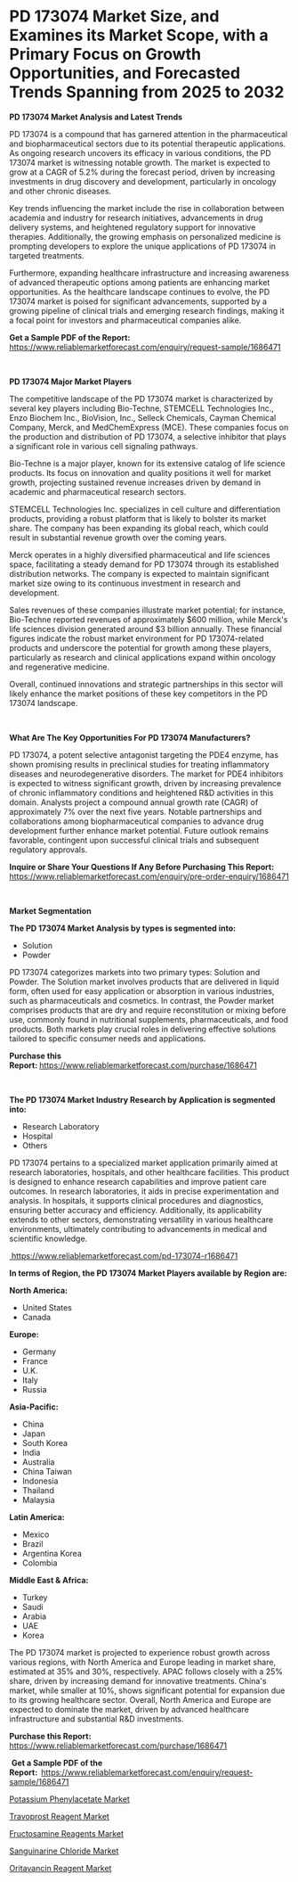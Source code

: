 <p><h1>PD 173074 Market Size, and Examines its Market Scope, with a Primary Focus on Growth Opportunities, and Forecasted Trends Spanning from 2025 to 2032</h1></p><p><strong>PD 173074 Market Analysis and Latest Trends</strong></p>
<p><p>PD 173074 is a compound that has garnered attention in the pharmaceutical and biopharmaceutical sectors due to its potential therapeutic applications. As ongoing research uncovers its efficacy in various conditions, the PD 173074 market is witnessing notable growth. The market is expected to grow at a CAGR of 5.2% during the forecast period, driven by increasing investments in drug discovery and development, particularly in oncology and other chronic diseases.</p><p>Key trends influencing the market include the rise in collaboration between academia and industry for research initiatives, advancements in drug delivery systems, and heightened regulatory support for innovative therapies. Additionally, the growing emphasis on personalized medicine is prompting developers to explore the unique applications of PD 173074 in targeted treatments. </p><p>Furthermore, expanding healthcare infrastructure and increasing awareness of advanced therapeutic options among patients are enhancing market opportunities. As the healthcare landscape continues to evolve, the PD 173074 market is poised for significant advancements, supported by a growing pipeline of clinical trials and emerging research findings, making it a focal point for investors and pharmaceutical companies alike.</p></p>
<p><strong>Get a Sample PDF of the Report:&nbsp;</strong> <a href="https://www.reliablemarketforecast.com/enquiry/request-sample/1686471?utm_campaign=1110&utm_medium=2&utm_source=Github&utm_content=ia&utm_term=26032025&utm_id=pd-173074">https://www.reliablemarketforecast.com/enquiry/request-sample/1686471</a></p>
<p>&nbsp;</p>
<p><strong>PD 173074 Major Market Players</strong></p>
<p><p>The competitive landscape of the PD 173074 market is characterized by several key players including Bio-Techne, STEMCELL Technologies Inc., Enzo Biochem Inc., BioVision, Inc., Selleck Chemicals, Cayman Chemical Company, Merck, and MedChemExpress (MCE). These companies focus on the production and distribution of PD 173074, a selective inhibitor that plays a significant role in various cell signaling pathways.</p><p>Bio-Techne is a major player, known for its extensive catalog of life science products. Its focus on innovation and quality positions it well for market growth, projecting sustained revenue increases driven by demand in academic and pharmaceutical research sectors.</p><p>STEMCELL Technologies Inc. specializes in cell culture and differentiation products, providing a robust platform that is likely to bolster its market share. The company has been expanding its global reach, which could result in substantial revenue growth over the coming years.</p><p>Merck operates in a highly diversified pharmaceutical and life sciences space, facilitating a steady demand for PD 173074 through its established distribution networks. The company is expected to maintain significant market size owing to its continuous investment in research and development.</p><p>Sales revenues of these companies illustrate market potential; for instance, Bio-Techne reported revenues of approximately $600 million, while Merck's life sciences division generated around $3 billion annually. These financial figures indicate the robust market environment for PD 173074-related products and underscore the potential for growth among these players, particularly as research and clinical applications expand within oncology and regenerative medicine. </p><p>Overall, continued innovations and strategic partnerships in this sector will likely enhance the market positions of these key competitors in the PD 173074 landscape.</p></p>
<p>&nbsp;</p>
<p><strong>What Are The Key Opportunities For PD 173074 Manufacturers?</strong></p>
<p><p>PD 173074, a potent selective antagonist targeting the PDE4 enzyme, has shown promising results in preclinical studies for treating inflammatory diseases and neurodegenerative disorders. The market for PDE4 inhibitors is expected to witness significant growth, driven by increasing prevalence of chronic inflammatory conditions and heightened R&D activities in this domain. Analysts project a compound annual growth rate (CAGR) of approximately 7% over the next five years. Notable partnerships and collaborations among biopharmaceutical companies to advance drug development further enhance market potential. Future outlook remains favorable, contingent upon successful clinical trials and subsequent regulatory approvals.</p></p>
<p><strong>Inquire or Share Your Questions If Any Before Purchasing This Report:</strong> <a href="https://www.reliablemarketforecast.com/enquiry/pre-order-enquiry/1686471?utm_campaign=1110&utm_medium=2&utm_source=Github&utm_content=ia&utm_term=26032025&utm_id=pd-173074">https://www.reliablemarketforecast.com/enquiry/pre-order-enquiry/1686471</a></p>
<p>&nbsp;</p>
<p><strong>Market Segmentation</strong></p>
<p><strong>The PD 173074 Market Analysis by types is segmented into:</strong></p>
<p><ul><li>Solution</li><li>Powder</li></ul></p>
<p><p>PD 173074 categorizes markets into two primary types: Solution and Powder. The Solution market involves products that are delivered in liquid form, often used for easy application or absorption in various industries, such as pharmaceuticals and cosmetics. In contrast, the Powder market comprises products that are dry and require reconstitution or mixing before use, commonly found in nutritional supplements, pharmaceuticals, and food products. Both markets play crucial roles in delivering effective solutions tailored to specific consumer needs and applications.</p></p>
<p><strong>Purchase this Report:&nbsp;</strong><a href="https://www.reliablemarketforecast.com/purchase/1686471?utm_campaign=1110&utm_medium=2&utm_source=Github&utm_content=ia&utm_term=26032025&utm_id=pd-173074">https://www.reliablemarketforecast.com/purchase/1686471</a></p>
<p>&nbsp;</p>
<p><strong>The PD 173074 Market Industry Research by Application is segmented into:</strong></p>
<p><ul><li>Research Laboratory</li><li>Hospital</li><li>Others</li></ul></p>
<p><p>PD 173074 pertains to a specialized market application primarily aimed at research laboratories, hospitals, and other healthcare facilities. This product is designed to enhance research capabilities and improve patient care outcomes. In research laboratories, it aids in precise experimentation and analysis. In hospitals, it supports clinical procedures and diagnostics, ensuring better accuracy and efficiency. Additionally, its applicability extends to other sectors, demonstrating versatility in various healthcare environments, ultimately contributing to advancements in medical and scientific knowledge.</p></p>
<p><a href="https://www.reliablemarketforecast.com/pd-173074-r1686471?utm_campaign=1110&utm_medium=2&utm_source=Github&utm_content=ia&utm_term=26032025&utm_id=pd-173074">&nbsp;https://www.reliablemarketforecast.com/pd-173074-r1686471</a></p>
<p><strong>In terms of Region, the PD 173074 Market Players available by Region are:</strong></p>
<p>
    <p> <strong> North America: </strong>
        <ul>
            <li>United States</li>
            <li>Canada</li>
        </ul>
        </p> 
    <p> <strong> Europe: </strong>
        <ul>
            <li>Germany</li>
            <li>France</li>
            <li>U.K.</li>
            <li>Italy</li>
            <li>Russia</li>
        </ul>
        </p> 
    <p> <strong> Asia-Pacific: </strong>
        <ul>
            <li>China</li>
            <li>Japan</li>
            <li>South Korea</li>
            <li>India</li>
            <li>Australia</li>
            <li>China Taiwan</li>
            <li>Indonesia</li>
            <li>Thailand</li>
            <li>Malaysia</li>
        </ul>
        </p> 
    <p> <strong> Latin America: </strong>
        <ul>
            <li>Mexico</li>
            <li>Brazil</li>
            <li>Argentina Korea</li>
            <li>Colombia</li>
        </ul>
        </p> 
    <p> <strong> Middle East & Africa: </strong>
        <ul>
            <li>Turkey</li>
            <li>Saudi</li>
            <li>Arabia</li>
            <li>UAE</li>
            <li>Korea</li>
        </ul>
    </p>
    </p>
<p><p>The PD 173074 market is projected to experience robust growth across various regions, with North America and Europe leading in market share, estimated at 35% and 30%, respectively. APAC follows closely with a 25% share, driven by increasing demand for innovative treatments. China's market, while smaller at 10%, shows significant potential for expansion due to its growing healthcare sector. Overall, North America and Europe are expected to dominate the market, driven by advanced healthcare infrastructure and substantial R&D investments.</p></p>
<p><strong>Purchase this Report: </strong><a href="https://www.reliablemarketforecast.com/purchase/1686471?utm_campaign=1110&utm_medium=2&utm_source=Github&utm_content=ia&utm_term=26032025&utm_id=pd-173074">https://www.reliablemarketforecast.com/purchase/1686471</a></p>
<p>&nbsp;<strong>Get a Sample PDF of the Report:&nbsp;&nbsp;</strong><a href="https://www.reliablemarketforecast.com/enquiry/request-sample/1686471?utm_campaign=1110&utm_medium=2&utm_source=Github&utm_content=ia&utm_term=26032025&utm_id=pd-173074">https://www.reliablemarketforecast.com/enquiry/request-sample/1686471</a></p>
<p><strong></strong></p>
<p><p><a href="https://github.com/kelttnandan9/Market-Research-Report-List-1/blob/main/potassium-phenylacetate-market.md?utm_campaign=1110&utm_medium=2&utm_source=Github&utm_content=ia&utm_term=26032025&utm_id=pd-173074">Potassium Phenylacetate Market</a></p><p><a href="https://github.com/romeoacuffap/Market-Research-Report-List-1/blob/main/travoprost-reagent-market.md?utm_campaign=1110&utm_medium=2&utm_source=Github&utm_content=ia&utm_term=26032025&utm_id=pd-173074">Travoprost Reagent Market</a></p><p><a href="https://github.com/klinzenisaa/Market-Research-Report-List-1/blob/main/fructosamine-reagents-market.md?utm_campaign=1110&utm_medium=2&utm_source=Github&utm_content=ia&utm_term=26032025&utm_id=pd-173074">Fructosamine Reagents Market</a></p><p><a href="https://github.com/prumrupear/Market-Research-Report-List-1/blob/main/sanguinarine-chloride-market.md?utm_campaign=1110&utm_medium=2&utm_source=Github&utm_content=ia&utm_term=26032025&utm_id=pd-173074">Sanguinarine Chloride Market</a></p><p><a href="https://github.com/goreabeeran/Market-Research-Report-List-1/blob/main/oritavancin-reagent-market.md?utm_campaign=1110&utm_medium=2&utm_source=Github&utm_content=ia&utm_term=26032025&utm_id=pd-173074">Oritavancin Reagent Market</a></p></p>